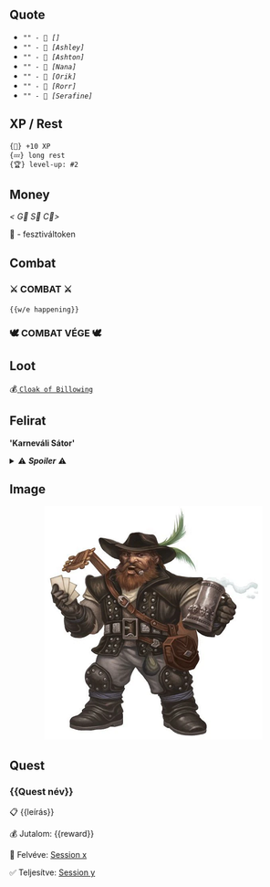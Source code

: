 ## Quote

* *`"" - 💬 []`*
* *`"" - 💬 [Ashley]`*
* *`"" - 💬 [Ashton]`*
* *`"" - 💬 [Nana]`*
* *`"" - 💬 [Orik]`*
* *`"" - 💬 [Rorr]`*
* *`"" - 💬 [Serafine]`*

## XP / Rest

~~~
{🌟} +10 XP
{💤} long rest
{🏆} level-up: #2
~~~

## Money

 *< G🥇 S🥈 C🥉>*

 🎫 - fesztiváltoken

## Combat

### ⚔ COMBAT ⚔ 

 `{{w/e happening}}`

### 🕊 COMBAT VÉGE 🕊

## Loot

💰[ `Cloak of Billowing` ](https://forgottenrealms.fandom.com/wiki/Cloak_of_billowing)

## Felirat

**'Karneváli Sátor'**

<details>
  <summary>⚠ <b><i>Spoiler</i></b> ⚠</summary>
  {{spoileres szöveg}}
</details>

## Image

<center>

![tooltip](./images/npcs/gundren.png)

</center>


## Quest

### {{Quest név}}

📋 {{leírás}}

💰 Jutalom: {{reward}}

🤝 Felvéve: [Session x](./session-x.md)

✅ Teljesítve: [Session y](./session-y.md)